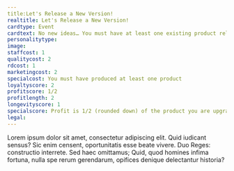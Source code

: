 ```yaml
---
title:Let's Release a New Version!
realtitle: Let's Release a New Version!
cardtype: Event
cardtext: No new ideas… You must have at least one existing product released to play this card.
personalitytype: 
image: 
staffcost: 1
qualitycost: 2
rdcost: 1
marketingcost: 2
specialcost: You must have produced at least one product
loyaltyscore: 2
profitscore: 1/2
profitlength: 2
longevityscore: 1
specialscore: Profit is 1/2 (rounded down) of the product you are upgrading.
legal: 
---
```

Lorem ipsum dolor sit amet, consectetur adipiscing elit. Quid iudicant sensus? Sic enim censent, oportunitatis esse beate vivere. Duo Reges: constructio interrete. Sed haec omittamus; Quid, quod homines infima fortuna, nulla spe rerum gerendarum, opifices denique delectantur historia?
